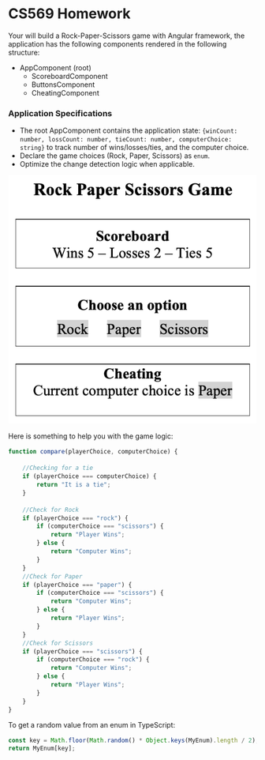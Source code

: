 # CS569 Homework
Your will build a Rock-Paper-Scissors game with Angular framework, the application has the following components rendered in the following structure:  
* AppComponent (root)
  * ScoreboardComponent
  * ButtonsComponent
  * CheatingComponent
    
### Application Specifications
* The root AppComponent contains the application state: `{winCount: number, lossCount: number, tieCount: number, computerChoice: string}` to track number of wins/losses/ties, and the computer choice. 
* Declare the game choices (Rock, Paper, Scissors) as `enum`. 
* Optimize the change detection logic when applicable.
  
<p align="center">
  <img src="./snapshot.png" />
</p>

Here is something to help you with the game logic:
```javascript
function compare(playerChoice, computerChoice) {

    //Checking for a tie
    if (playerChoice === computerChoice) {
        return "It is a tie";
    }

    //Check for Rock
    if (playerChoice === "rock") {
        if (computerChoice === "scissors") {
            return "Player Wins";
        } else {
            return "Computer Wins";
        }
    }
    //Check for Paper
    if (playerChoice === "paper") {
        if (computerChoice === "scissors") {
            return "Computer Wins";
        } else {
            return "Player Wins";
        }
    }
    //Check for Scissors
    if (playerChoice === "scissors") {
        if (computerChoice === "rock") {
            return "Computer Wins";
        } else {
            return "Player Wins";
        }
    }
}
```
To get a random value from an enum in TypeScript:
```typescript
const key = Math.floor(Math.random() * Object.keys(MyEnum).length / 2);
return MyEnum[key];
```
